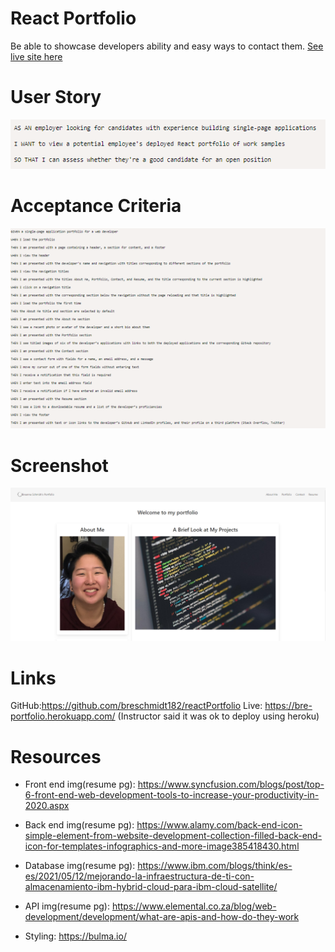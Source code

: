 # React Portfolio
Be able to showcase developers ability and easy ways to contact them.
[See live site here]()

# User Story
![user story](./src/images/readmeImg/userStory.png)

# Acceptance Criteria
![acceptance criteria](./src//images/readmeImg/acceptanceCriteria.png)

# Screenshot
![screenshot of app](./src/images/readmeImg/Screenshot.png)

# Links 
GitHub:https://github.com/breschmidt182/reactPortfolio
Live: https://bre-portfolio.herokuapp.com/
(Instructor said it was ok to deploy using heroku)

# Resources
- Front end img(resume pg): https://www.syncfusion.com/blogs/post/top-6-front-end-web-development-tools-to-increase-your-productivity-in-2020.aspx

- Back end img(resume pg): https://www.alamy.com/back-end-icon-simple-element-from-website-development-collection-filled-back-end-icon-for-templates-infographics-and-more-image385418430.html

- Database img(resume pg): https://www.ibm.com/blogs/think/es-es/2021/05/12/mejorando-la-infraestructura-de-ti-con-almacenamiento-ibm-hybrid-cloud-para-ibm-cloud-satellite/

- API img(resume pg): https://www.elemental.co.za/blog/web-development/development/what-are-apis-and-how-do-they-work

- Styling: https://bulma.io/